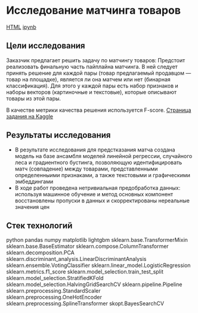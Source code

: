 # Исследование матчинга товаров

[HTML](https://github.com/burooom/yp_ml_projects/tree/main/Goods_matching/Goods_matching.html)     [ipynb](https://github.com/burooom/yp_ml_projects/tree/main/Goods_matching/Goods_matching.ipynb)

## Цели исследования
Заказчик предлагает решить задачу по матчингу товаров: Предстоит реализовать финальную часть пайплайна матчинга. В ней следует принять решение для каждой пары (товар предлагаемый продавцом — товар на площадке), является ли она матчем или нет (бинарная классификация). Для этого у каждой пары есть набор признаков и наборы векторов (картиночные и текстовые), которые описывают товары из этой пары.

В качестве метрики качества решения используется F-score.
[Страница задания на Kaggle](https://www.kaggle.com/competitions/binary-classification-offers-on-the-marketplace/overview)

## Результаты исследования
- В результате исследования для предстказания матча создана модель на базе ансамбля моделей линейной регрессии, случайного леса и градиентного бустинга, позволяющую идентифицировать матч (совпадение) между товарами, представленными определенныими признаками, а также текстовыми и графическими эмбеддингами
- В ходе работ проведена нетривиальная предобработка данных: используя машинное обучение и метод основных компонент восстановлены пропуски в данных и скорректированы нереальные значения цен

## Стек технологий
python
pandas
numpy
matplotlib
lightgbm
sklearn.base.TransformerMixin
sklearn.base.BaseEstimator
sklearn.compose.ColumnTransformer
sklearn.decomposition.PCA
sklearn.discriminant_analysis.LinearDiscriminantAnalysis
sklearn.ensemble.VotingClassifier
sklearn.linear_model.LogisticRegression
sklearn.metrics.f1_score
sklearn.model_selection.train_test_split
sklearn.model_selection.StratifiedKFold
sklearn.model_selection.HalvingGridSearchCV
sklearn.pipeline.Pipeline
sklearn.preprocessing.StandardScaler
sklearn.preprocessing.OneHotEncoder
sklearn.preprocessing.SplineTransformer
skopt.BayesSearchCV


